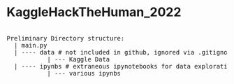 # KaggleHackTheHuman_2022  
<pre> 
Preliminary Directory structure:  
  | main.py  
  | ---- data # not included in github, ignored via .gitignore  
           | --- Kaggle Data  
  | ---- ipynbs # extraneous ipynotebooks for data exploration  
           | --- various ipynbs  
</pre> 
